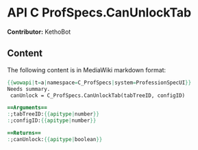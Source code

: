 # API C ProfSpecs.CanUnlockTab

**Contributor:** KethoBot

## Content

The following content is in MediaWiki markdown format:

```mediawiki
{{wowapi|t=a|namespace=C_ProfSpecs|system=ProfessionSpecUI}}
Needs summary.
 canUnlock = C_ProfSpecs.CanUnlockTab(tabTreeID, configID)

==Arguments==
:;tabTreeID:{{apitype|number}}
:;configID:{{apitype|number}}

==Returns==
:;canUnlock:{{apitype|boolean}}
```